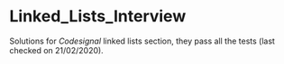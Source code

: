 # Linked_Lists_Interview

Solutions for *Codesignal* linked lists section, they pass all the tests (last checked on 21/02/2020).

